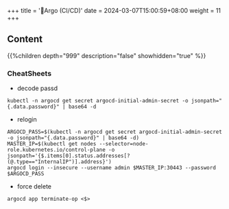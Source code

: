 +++
title = '🐙Argo (CI/CD)'
date = 2024-03-07T15:00:59+08:00
weight = 11
+++

## Content
{{%children depth="999" description="false" showhidden="true" %}}


### CheatSheets
- decode passd
```shell
kubectl -n argocd get secret argocd-initial-admin-secret -o jsonpath="{.data.password}" | base64 -d
```

- relogin
```shell
ARGOCD_PASS=$(kubectl -n argocd get secret argocd-initial-admin-secret -o jsonpath="{.data.password}" | base64 -d)
MASTER_IP=$(kubectl get nodes --selector=node-role.kubernetes.io/control-plane -o jsonpath='{$.items[0].status.addresses[?(@.type=="InternalIP")].address}')
argocd login --insecure --username admin $MASTER_IP:30443 --password $ARGOCD_PASS
```

- force delete
```shell
argocd app terminate-op <$>
```
